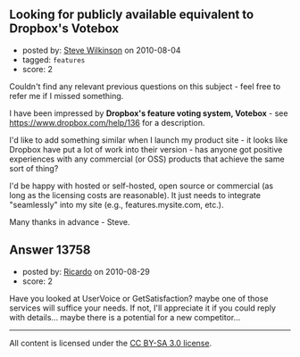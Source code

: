 ## Looking for publicly available equivalent to Dropbox's Votebox

- posted by: [Steve Wilkinson](https://stackexchange.com/users/-1/2177-steve-wilkinson) on 2010-08-04
- tagged: `features`
- score: 2

Couldn't find any relevant previous questions on this subject - feel free to refer me if I missed something.

I have been impressed by **Dropbox's feature voting system, Votebox** - see https://www.dropbox.com/help/136 for a description.

I'd like to add something similar when I launch my product site - it looks like Dropbox have put a lot of work into their version - has anyone got positive experiences with any commercial (or OSS) products that achieve the same sort of thing?  

I'd be happy with hosted or self-hosted, open source or commercial (as long as the licensing costs are reasonable).  It just needs to integrate "seamlessly" into my site (e.g., features.mysite.com, etc.).

Many thanks in advance - Steve.


## Answer 13758

- posted by: [Ricardo](https://stackexchange.com/users/-1/42-ricardo) on 2010-08-29
- score: 2

Have you looked at UserVoice or GetSatisfaction? maybe one of those services will suffice your needs. If not, I'll appreciate it if you could reply with details... maybe there is a potential for a new competitor...



---

All content is licensed under the [CC BY-SA 3.0 license](https://creativecommons.org/licenses/by-sa/3.0/).
